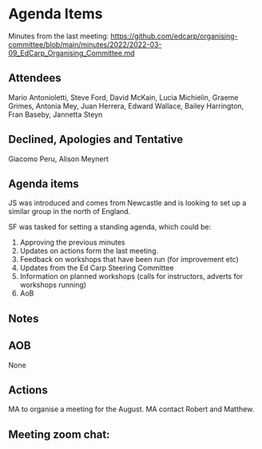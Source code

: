 # Agenda Items

Minutes from the last meeting: https://github.com/edcarp/organising-committee/blob/main/minutes/2022/2022-03-09_EdCarp_Organising_Committee.md




## Attendees

Mario Antonioletti, Steve Ford, David McKain, Lucia Michielin, Graeme Grimes, Antonia Mey, Juan Herrera, Edward Wallace, Bailey Harrington, Fran Baseby, Jannetta Steyn 

## Declined, Apologies and Tentative 

Giacomo Peru, Alison Meynert


## Agenda items

JS was introduced and comes from Newcastle and is looking to set up a similar group in the north of England.

SF was tasked for setting a standing agenda, which could be:
1)	Approving the previous minutes
2)	Updates on actions form the last meeting.
3)	Feedback on workshops that have been run (for improvement etc)
4)	Updates from the Ed Carp Steering Committee 
5)	Information on planned workshops (calls for instructors, adverts for workshops running)
6)	AoB


## Notes 




## AOB

None

## Actions

MA to organise a meeting for the August.
MA contact Robert and Matthew. 

## Meeting zoom chat:
